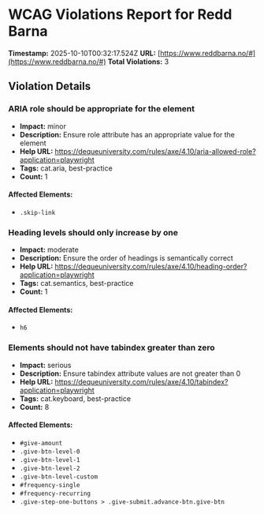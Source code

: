# WCAG Violations Report for Redd Barna

**Timestamp:** 2025-10-10T00:32:17.524Z
**URL:** [https://www.reddbarna.no/#](https://www.reddbarna.no/#)
**Total Violations:** 3

## Violation Details

### ARIA role should be appropriate for the element

- **Impact:** minor
- **Description:** Ensure role attribute has an appropriate value for the element
- **Help URL:** https://dequeuniversity.com/rules/axe/4.10/aria-allowed-role?application=playwright
- **Tags:** cat.aria, best-practice
- **Count:** 1

#### Affected Elements:

- `.skip-link`

### Heading levels should only increase by one

- **Impact:** moderate
- **Description:** Ensure the order of headings is semantically correct
- **Help URL:** https://dequeuniversity.com/rules/axe/4.10/heading-order?application=playwright
- **Tags:** cat.semantics, best-practice
- **Count:** 1

#### Affected Elements:

- `h6`

### Elements should not have tabindex greater than zero

- **Impact:** serious
- **Description:** Ensure tabindex attribute values are not greater than 0
- **Help URL:** https://dequeuniversity.com/rules/axe/4.10/tabindex?application=playwright
- **Tags:** cat.keyboard, best-practice
- **Count:** 8

#### Affected Elements:

- `#give-amount`
- `.give-btn-level-0`
- `.give-btn-level-1`
- `.give-btn-level-2`
- `.give-btn-level-custom`
- `#frequency-single`
- `#frequency-recurring`
- `.give-step-one-buttons > .give-submit.advance-btn.give-btn`
